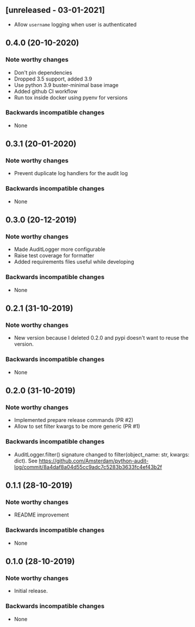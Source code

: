 
## [unreleased - 03-01-2021]
- Allow `username` logging when user is authenticated

## 0.4.0 (20-10-2020)

### Note worthy changes
- Don't pin dependencies
- Dropped 3.5 support, added 3.9
- Use python 3.9 buster-minimal base image
- Added github CI workflow
- Run tox inside docker using pyenv for versions

### Backwards incompatible changes
- None


## 0.3.1 (20-01-2020)

### Note worthy changes
- Prevent duplicate log handlers for the audit log

### Backwards incompatible changes
- None


## 0.3.0 (20-12-2019)

### Note worthy changes
- Made AuditLogger more configurable
- Raise test coverage for formatter
- Added requirements files useful while developing

### Backwards incompatible changes
- None


## 0.2.1 (31-10-2019)

### Note worthy changes
- New version because I deleted 0.2.0 and pypi doesn't want to reuse the version.

### Backwards incompatible changes
- None


## 0.2.0 (31-10-2019)

### Note worthy changes
- Implemented prepare release commands (PR #2)
- Allow to set filter kwargs to be more generic (PR #1)

### Backwards incompatible changes
- AuditLogger.filter() signature changed to filter(object_name: str, kwargs: dict). 
See https://github.com/Amsterdam/python-audit-log/commit/8a4daf8a04d55cc9adc7c5283b3633fc4ef43b2f


## 0.1.1 (28-10-2019)

### Note worthy changes
- README improvement

### Backwards incompatible changes
- None 


## 0.1.0 (28-10-2019)

### Note worthy changes
- Initial release.

### Backwards incompatible changes
- None 
